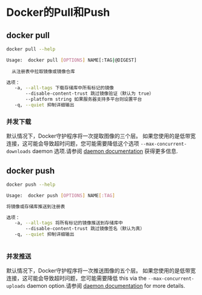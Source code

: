 # Docker的Pull和Push

## docker pull

```bash
docker pull --help

Usage:  docker pull [OPTIONS] NAME[:TAG|@DIGEST]
  
  从注册表中拉取镜像或镜像仓库

选项：
   -a, --all-tags 下载存储库中所有标记的镜像
       --disable-content-trust 跳过镜像验证（默认为 true）
       --platform string 如果服务器支持多平台则设置平台
   -q, --quiet 抑制详细输出
```

### 并发下载

默认情况下，Docker守护程序将一次提取图像的三个层。 如果您使用的是低带宽连接，这可能会导致超时问题，您可能需要降低这个选项 `--max-concurrent-downloads` daemon 选项.请参阅 [daemon documentation](https://docs.docker.com/engine/reference/commandline/dockerd/) 获得更多信息.



## docker push

```bash
docker push --help

Usage:  docker push [OPTIONS] NAME[:TAG]

将镜像或存储库推送到注册表

选项：
   -a, --all-tags 将所有标记的镜像推送到存储库中
       --disable-content-trust 跳过镜像签名（默认为真）
   -q, --quiet 抑制详细输出



```

### 并发推送

默认情况下，Docker守护程序将一次推送图像的五个层。 如果您使用的是低带宽连接，这可能会导致超时问题，您可能需要降低 this via the `--max-concurrent-uploads` daemon option.请参阅 [daemon documentation](https://docs.docker.com/engine/reference/commandline/dockerd/) for more details.